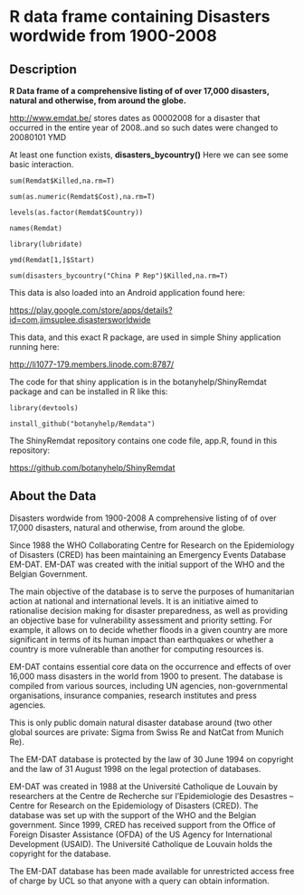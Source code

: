 # R data frame containing Disasters wordwide from 1900-2008 

## Description 

**R Data frame of a comprehensive listing of of over 17,000 disasters, natural and otherwise, from around the globe.**

<http://www.emdat.be/> stores dates as 00002008 for a disaster that occurred in the entire year of 2008..and so such dates were changed to 20080101 YMD

At least one function exists, **disasters_bycountry()**  Here we can see some basic interaction. 

`sum(Remdat$Killed,na.rm=T)`

`sum(as.numeric(Remdat$Cost),na.rm=T)`

`levels(as.factor(Remdat$Country))`

`names(Remdat)`

`library(lubridate)`

`ymd(Remdat[1,]$Start)`

`sum(disasters_bycountry("China P Rep")$Killed,na.rm=T)`

This data is also loaded into an Android application found here:

<https://play.google.com/store/apps/details?id=com.jimsuplee.disastersworldwide>

This data, and this exact R package, are used in simple Shiny application running here:

<http://li1077-179.members.linode.com:8787/>

The code for that shiny application is in the botanyhelp/ShinyRemdat package and can be installed in R like this:

`library(devtools)`

`install_github("botanyhelp/Remdata")`

The ShinyRemdat repository contains one code file, app.R, found in this repository:

<https://github.com/botanyhelp/ShinyRemdat>

## About the Data

Disasters wordwide from 1900-2008
A comprehensive listing of of over 17,000 disasters, natural and otherwise, from around the globe.

Since 1988 the WHO Collaborating Centre for Research on the Epidemiology of Disasters (CRED) has been maintaining an Emergency Events Database EM-DAT. EM-DAT was created with the initial support of the WHO and the Belgian Government.

The main objective of the database is to serve the purposes of humanitarian action at national and international levels. It is an initiative aimed to rationalise decision making for disaster preparedness, as well as providing an objective base for vulnerability assessment and priority setting. For example, it allows on to decide whether floods in a given country are more significant in terms of its human impact than earthquakes or whether a country is more vulnerable than another for computing resources is.

EM-DAT contains essential core data on the occurrence and effects of over 16,000 mass disasters in the world from 1900 to present. The database is compiled from various sources, including UN agencies, non-governmental organisations, insurance companies, research institutes and press agencies.

This is only public domain natural disaster database around (two other global sources are private: Sigma from Swiss Re and NatCat from Munich Re).

The EM-DAT database is protected by the law of 30 June 1994 on copyright and the law of 31 August 1998 on the legal protection of databases.

EM-DAT was created in 1988 at the Université Catholique de Louvain by researchers at the Centre de Recherche sur l’Epidemiologie des Desastres – Centre for Research on the Epidemiology of Disasters (CRED). The database was set up with the support of the WHO and the Belgian government. Since 1999, CRED has received support from the Office of Foreign Disaster Assistance (OFDA) of the US Agency for International Development (USAID). The Université Catholique de Louvain holds the copyright for the database.

The EM-DAT database has been made available for unrestricted access free of charge by UCL so that anyone with a query can obtain information.

